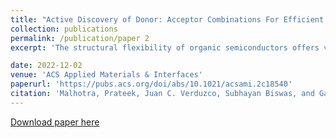 ```yaml
---
title: "Active Discovery of Donor: Acceptor Combinations For Efficient Organic Solar Cells"
collection: publications
permalink: /publication/paper 2
excerpt: 'The structural flexibility of organic semiconductors offers vast a search space, and many potential candidates (donor and acceptor) for organic solar cells (OSCs) are yet to be discovered. Machine learning is extensively used for material discovery but performs poorly on extrapolation tasks with small training data sets. Active learning techniques can guide experimentalists to extrapolate and find the most promising D:A combination in a significantly small number of experiments. This study uses an active learning technique with a predictive random forest model to iteratively find the most optimal D:A combinations in the search space using various acquisition functions. Active learning results with five different acquisition functions (MM, MEI, MLI, MU, and UCB) are compared. Results reveal that acquisition functions that combine exploitation and exploration (MEI, MLI, and UCB) perform far better than purely exploiting (MM) and purely exploring (MU) acquisition functions. Interestingly, the proposed model can overcome the bottleneck of extrapolating small training data sets and find most promising D:A combinations in relatively fewer experiments.'

date: 2022-12-02
venue: 'ACS Applied Materials & Interfaces'
paperurl: 'https://pubs.acs.org/doi/abs/10.1021/acsami.2c18540'
citation: 'Malhotra, Prateek, Juan C. Verduzco, Subhayan Biswas, and Ganesh D. Sharma. "Active Discovery of Donor: Acceptor Combinations For Efficient Organic Solar Cells." ACS Applied Materials & Interfaces 14, no. 49 (2022): 54895-54906.'
---
```



[Download paper here](https://github.com/prateek-malhotra/prateek-malhotra.github.io/blob/master/files/Paper%202.pdf)


